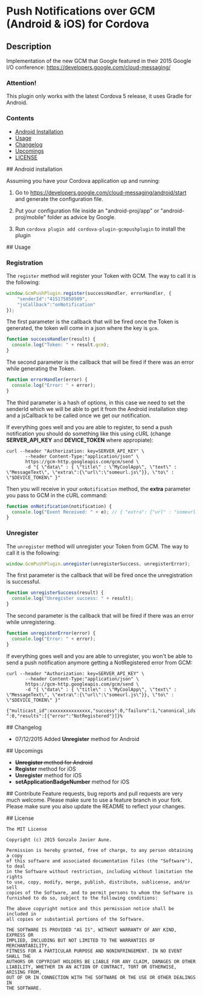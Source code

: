 # Push Notifications over GCM (Android &amp; iOS) for Cordova

## Description

Implementation of the new GCM that Google featured in their 2015 Google I/O conference: https://developers.google.com/cloud-messaging/

### Attention!

This plugin only works with the latest Cordova 5 release, it uses Gradle for Android.

### Contents
- [Android Installation](#android-install)
- [Usage](#usage)
- [Changelog](#changelog)
- [Upcomings](#upcomings)
- [LICENSE](#license)

##<a name="android-install"></a> Android installation

Assuming you have your Cordova application up and running:

1) Go to https://developers.google.com/cloud-messaging/android/start and generate the configuration file.

2) Put your configuration file inside an "android-proj/app" or "android-proj/mobile" folder as advice by Google.

3) Run `cordova plugin add cordova-plugin-gcmpushplugin` to install the plugin

##<a name="usage"></a> Usage

### Registration

The `register` method will register your Token with GCM. The way to call it is the following:

```js
window.GcmPushPlugin.register(successHandler, errorHandler, {
    "senderId":"415175858509",
    "jsCallback":"onNotification"
});
```

The first parameter is the callback that will be fired once the Token is generated, the token will come in a json where the key is `gcm`.
```js
function successHandler(result) {
  console.log("Token: " + result.gcm);
}
```
The second parameter is the callback that will be fired if there was an error while generating the Token.
```js
function errorHandler(error) {
  console.log("Error: " + error);
}
```
The third parameter is a hash of options, in this case we need to set the senderId which we will be able to get it from the Android installation step and a jsCallback to be called once we get our notification.

If everything goes well and you are able to register, to send a push notification you should do something like this using cURL (change **SERVER_API_KEY** and **DEVICE_TOKEN** where appropiate):

```
curl --header "Authorization: key=SERVER_API_KEY" \
       --header Content-Type:"application/json" \
       https://gcm-http.googleapis.com/gcm/send \
       -d "{ \"data\" : { \"title\" : \"MyCoolApp\", \"text\" : \"MessageText\", \"extra\":{\"url\":\"someurl.js\"}}, \"to\" : \"$DEVICE_TOKEN\" }"
```

Then you will receive in your `onNotification` method, the **extra** parameter you pass to GCM in the cURL command:

```js
function onNotification(notification) {
  console.log("Event Received: " + e); // { "extra": {"url" : "someurl.js" } } 
}
```

### Unregister

The `unregister` method will unregister your Token from GCM. The way to call it is the following:

```js
window.GcmPushPlugin.unregister(unregisterSuccess, unregisterError);
```

The first parameter is the callback that will be fired once the unregistration is successful.
```js
function unregisterSuccess(result) {
  console.log("Unregister success: " + result);
}
```
The second parameter is the callback that will be fired if there was an error while unregistering.
```js
function unregisterError(error) {
  console.log("Error: " + error);
}
```

If everything goes well and you are able to unregister, you won't be able to send a push notification anymore getting a NotRegistered error from GCM:

```
curl --header "Authorization: key=SERVER_API_KEY" \
       --header Content-Type:"application/json" \
       https://gcm-http.googleapis.com/gcm/send \
       -d "{ \"data\" : { \"title\" : \"MyCoolApp\", \"text\" : \"MessageText\", \"extra\":{\"url\":\"someurl.js\"}}, \"to\" : \"$DEVICE_TOKEN\" }"
```
`{"multicast_id":xxxxxxxxxxxxxxx,"success":0,"failure":1,"canonical_ids":0,"results":[{"error":"NotRegistered"}]}%`

##<a name="changelog"></a> Changelog

- 07/12/2015 Added **Unregister** method for Android

##<a name="upcomings"></a> Upcomings

- ~~**Unregister** method for Android~~
- **Register** method for iOS
- **Unregister** method for iOS
- **setApplicationBadgeNumber** method for iOS

##<a name="contribute"></a> Contribute
Feature requests, bug reports and pull requests are very much welcome. 
Please make sure to use a feature branch in your fork.
Please make sure you also update the README to reflect your changes. 

##<a name="license"></a> License
```
The MIT License

Copyright (c) 2015 Gonzalo Javier Aune.

Permission is hereby granted, free of charge, to any person obtaining a copy
of this software and associated documentation files (the "Software"), to deal
in the Software without restriction, including without limitation the rights
to use, copy, modify, merge, publish, distribute, sublicense, and/or sell
copies of the Software, and to permit persons to whom the Software is
furnished to do so, subject to the following conditions:

The above copyright notice and this permission notice shall be included in
all copies or substantial portions of the Software.

THE SOFTWARE IS PROVIDED "AS IS", WITHOUT WARRANTY OF ANY KIND, EXPRESS OR
IMPLIED, INCLUDING BUT NOT LIMITED TO THE WARRANTIES OF MERCHANTABILITY,
FITNESS FOR A PARTICULAR PURPOSE AND NONINFRINGEMENT. IN NO EVENT SHALL THE
AUTHORS OR COPYRIGHT HOLDERS BE LIABLE FOR ANY CLAIM, DAMAGES OR OTHER
LIABILITY, WHETHER IN AN ACTION OF CONTRACT, TORT OR OTHERWISE, ARISING FROM,
OUT OF OR IN CONNECTION WITH THE SOFTWARE OR THE USE OR OTHER DEALINGS IN
THE SOFTWARE.
```
